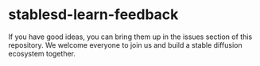 # stablesd-learn-feedback 
If you have good ideas, you can bring them up in the issues section of this repository. We welcome everyone to join us and build a stable diffusion ecosystem together.
